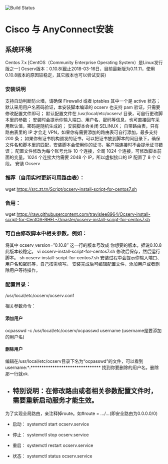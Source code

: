 ![Build Status](http://src.baerk.com/wp-content/uploads/2018/03/Cisco-AnyConnect1-300x146.png?imageView2/2/w/1400/interlace/1/q/100|watermark/1/image/aHR0cDovL3NyYy5iYWVyay5jb20vd3AtY29udGVudC91cGxvYWRzLzIwMTcvMDgvd2F0ZXIucG5n/dissolve/100/gravity/SouthEast/dx/5/dy/5#)

# Cisco 与 AnyConnect安装

## 系统环境
Centos 7.x [CentOS（Community Enterprise Operating System）是Linux发行版之一]
Ocserv版本：0.10.8(截止2018-03-16日，目前最新版为0.11.11，使用0.10.8版本的原因较稳定，其它版本也可以尝试安装)
### 安装说明
支持自动判断防火墙，请确保 Firewalld 或者 iptables 其中一个是 active 状态；
默认采用用户名密码验证，本安装脚本编译的 ocserv 也支持 pam 验证，只需要修改配置文件即可；
默认配置文件在 /usr/local/etc/ocserv/ 目录，可自行更改脚本里的参数；
安装时会提示你输入端口、用户名、密码等信息，也可直接回车采用默认值，密码是随机生成的；
安装脚本会关闭 SELINUX；
自带路由表，只有路由表里的 IP 才会走 VPN，如果你有需要添加的路由表可自行添加，最多支持 200 条；
如果你有证书机构颁发的证书，可以把证书放到脚本的同目录下，确保文件名和脚本里的匹配，安装脚本会使用你的证书，客户端连接时不会提示证书错误；
配置文件修改为每个账号允许 10 个连接，全局 1024 个连接，可修改脚本前面的变量。1024 个连接大约需要 2048 个 IP，所以虚拟接口的 IP 配置了 8 个 C 段。
安装 Ocserv
### 推荐（自用实时更新可用路由表）：

wget https://src.zt.tn/Script/ocserv-install-script-for-centos7.sh

### 备用：
wget https://raw.githubusercontent.com/travislee8964/Ocserv-install-script-for-CentOS-RHEL-7/master/ocserv-install-script-for-centos7.sh

### 可自由修改脚本中相关参数，例如：

将其中 ocserv_version=”0.10.8″ 这一行的版本号改成 你想要的版本，据说0.10.8此版本较稳定。
vi ocserv-install-script-for-centos7.sh
修改后保存，然后运行脚本。
sh ocserv-install-script-for-centos7.sh
安装过程中会提示你输入端口、用户名和密码等，自己按需填写。 安装完成后可编辑配置文件，添加用户或者删除用户等待操作。
### 配置目录：

/usr/local/etc/ocserv/ocserv.conf

相关参数命令：

#### 添加用户

ocpasswd -c /usr/local/etc/ocserv/ocpasswd username  (username是要添加的用户名)

#### 删除用户

编辑在/usr/local/etc/ocserv目录下名为“ocpasswd”的文件，可以看到
username:*:********************************
找到你要删除的用户名，删除那一行就ok.

* ## 特别说明：在修改路由或者相关参数配置文件时，需要重新启动服务才能生效。
为了实现全局路由，亲注释掉route。如#route = *.*.*.*/*.*.*.*(即安全路由为0.0.0.0/0)
* 启动：
systemctl start ocserv.service

* 停止：
systemctl stop ocserv.service

* 重启：
systemctl restart ocserv.service

* 状态：
systemctl status ocserv.service
